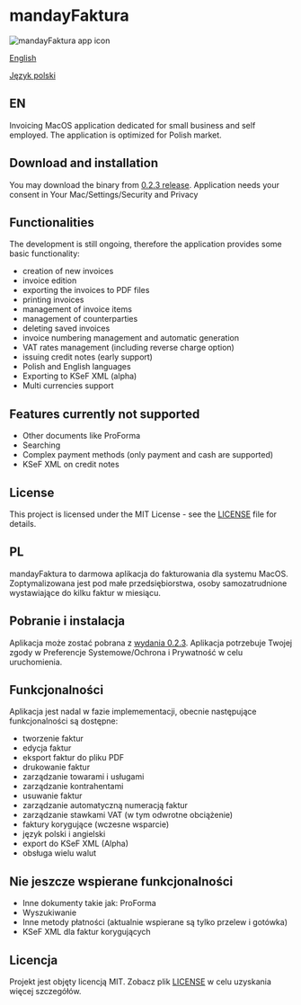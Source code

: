 # mandayFaktura
![mandayFaktura app icon](https://github.com/wkicior/mandayFaktura/blob/master/manday.svg)

[English](https://github.com/wkicior/mandayFaktura#en)

[Język polski](https://github.com/wkicior/mandayFaktura#pl)

## EN
Invoicing MacOS application dedicated for small business and self employed.
The application is optimized for Polish market.

## Download and installation
You may download the binary from [0.2.3 release](https://github.com/wkicior/mandayFaktura/releases/download/release%2F0.2.3/mandayFaktura.app.zip).
Application needs your consent in Your Mac/Settings/Security and Privacy

## Functionalities
The development is still ongoing, therefore the application provides some basic functionality:
- creation of new invoices
- invoice edition
- exporting the invoices to PDF files
- printing invoices
- management of invoice items
- management of counterparties
- deleting saved invoices
- invoice numbering management and automatic generation
- VAT rates management (including reverse charge option)
- issuing credit notes (early support)
- Polish and English languages
- Exporting to KSeF XML (alpha)
- Multi currencies support

## Features currently not supported
- Other documents like ProForma
- Searching
- Complex payment methods (only payment and cash are supported)
- KSeF XML on credit notes

## License
This project is licensed under the MIT License - see the [LICENSE](LICENSE) file for details.

## PL
mandayFaktura to darmowa aplikacja do fakturowania dla systemu MacOS.
Zoptymalizowana jest pod małe przedsiębiorstwa, osoby samozatrudnione wystawiające do kilku faktur w miesiącu.

## Pobranie i instalacja
Aplikacja może zostać pobrana z [wydania 0.2.3](https://github.com/wkicior/mandayFaktura/releases/download/release%2F0.2.3/mandayFaktura.app.zip).
Aplikacja potrzebuje Twojej zgody w Preferencje Systemowe/Ochrona i Prywatność w celu uruchomienia.

## Funkcjonalności
Aplikacja jest nadal w fazie implemementacji, obecnie następujące funkcjonalności są dostępne:
- tworzenie faktur
- edycja faktur
- eksport faktur do pliku PDF
- drukowanie faktur
- zarządzanie towarami i usługami
- zarządzanie kontrahentami
- usuwanie faktur
- zarządzanie automatyczną numeracją faktur
- zarządzanie stawkami VAT (w tym odwrotne obciążenie)
- faktury korygujące (wczesne wsparcie)
- język polski i angielski
- export do KSeF XML (Alpha)
- obsługa wielu walut

## Nie jeszcze wspierane funkcjonalności
- Inne dokumenty takie jak: ProForma
- Wyszukiwanie
- Inne metody płatności (aktualnie wspierane są tylko przelew i gotówka)
- KSeF XML dla faktur korygujących

## Licencja
Projekt jest objęty licencją MIT. Zobacz plik [LICENSE](LICENSE) w celu uzyskania więcej szczegółów.
